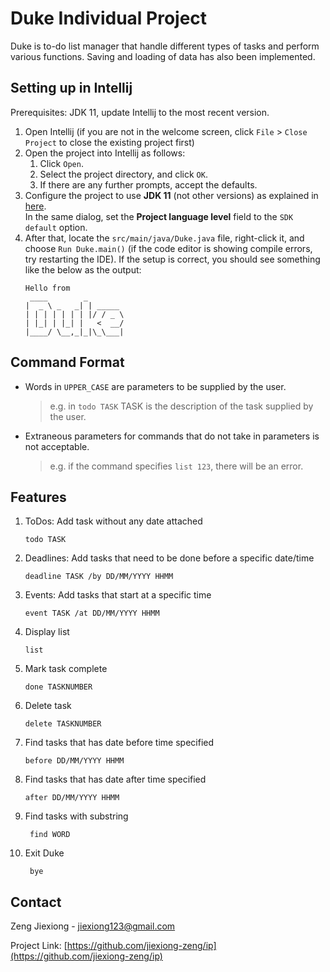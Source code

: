 # Duke Individual Project

Duke is to-do list manager that handle different types of tasks and perform various functions.
Saving and loading of data has also been implemented.

## Setting up in Intellij

Prerequisites: JDK 11, update Intellij to the most recent version.

1. Open Intellij (if you are not in the welcome screen, click `File` > `Close Project` to close the existing project first)
1. Open the project into Intellij as follows:
   1. Click `Open`.
   1. Select the project directory, and click `OK`.
   1. If there are any further prompts, accept the defaults.
1. Configure the project to use **JDK 11** (not other versions) as explained in [here](https://www.jetbrains.com/help/idea/sdk.html#set-up-jdk).<br>
   In the same dialog, set the **Project language level** field to the `SDK default` option.
3. After that, locate the `src/main/java/Duke.java` file, right-click it, and choose `Run Duke.main()` (if the code editor is showing compile errors, try restarting the IDE). If the setup is correct, you should see something like the below as the output:
   ```
   Hello from
    ____        _        
   |  _ \ _   _| | _____ 
   | | | | | | | |/ / _ \
   | |_| | |_| |   <  __/
   |____/ \__,_|_|\_\___|
   ```

## Command Format
* Words in `UPPER_CASE` are parameters to be supplied by the user.
  > e.g. in `todo TASK` TASK is the description of the task supplied by the user.
* Extraneous parameters for commands that do not take in parameters is not acceptable.
  > e.g. if the command specifies `list 123`, there will be an error.

## Features

1. ToDos: Add task without any date attached
   ```
   todo TASK
   ```
2. Deadlines: Add tasks that need to be done before a specific date/time
   ```
   deadline TASK /by DD/MM/YYYY HHMM
   ```
3. Events: Add tasks that start at a specific time
   ```
   event TASK /at DD/MM/YYYY HHMM
   ```
4. Display list
   ```
   list
   ```
5. Mark task complete
   ```
   done TASKNUMBER 
   ```
6. Delete task
   ```
   delete TASKNUMBER
   ```
7. Find tasks that has date before time specified
   ```
   before DD/MM/YYYY HHMM
   ```
8. Find tasks that has date after time specified
   ```
   after DD/MM/YYYY HHMM
   ```
9. Find tasks with substring
   ```
    find WORD
    ```
10. Exit Duke
    ```
     bye
    ```

## Contact

Zeng Jiexiong - jiexiong123@gmail.com

Project Link: [https://github.com/jiexiong-zeng/ip](https://github.com/jiexiong-zeng/ip)